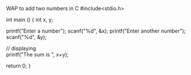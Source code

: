 WAP to add two numbers in C
#include<stdio.h>

int main () {
  int x, y;
  
  printf("Enter a number");
  scanf("%d", &x);
  printf("Enter another number");
  scanf("%d", &y);

// displaying   
  printf("The sum is ", x+y);

  return 0;
}

